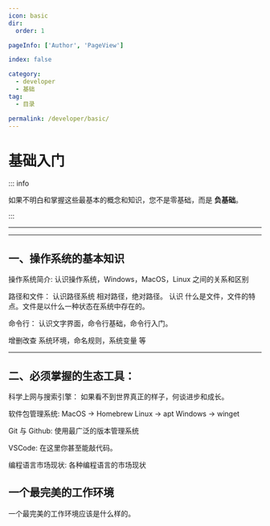 ```yaml
---
icon: basic
dir:
  order: 1

pageInfo: ['Author', 'PageView']

index: false

category:
  - developer
  - 基础
tag:
  - 目录

permalink: /developer/basic/
---
```


# 基础入门

::: info

如果不明白和掌握这些最基本的概念和知识，您不是零基础，而是 **负基础**。

:::

---

<Catalog base='/developer/basic/' />

---

## 一、操作系统的基本知识

操作系统简介:
认识操作系统，Windows，MacOS，Linux 之间的关系和区别

路径和文件：
认识路径系统 相对路径，绝对路径。
认识 什么是文件，文件的特点。文件是以什么一种状态在系统中存在的。

命令行：
认识文字界面，命令行基础，命令行入门。

增删改查
系统环境，命名规则，系统变量 等

---

## 二、必须掌握的生态工具：

科学上网与搜索引擎：
如果看不到世界真正的样子，何谈进步和成长。

软件包管理系统:
MacOS -> Homebrew
Linux -> apt
Windows -> winget

Git 与 Github:
使用最广泛的版本管理系统

VSCode:
在这里你甚至能敲代码。

编程语言市场现状:
各种编程语言的市场现状

## 一个最完美的工作环境

一个最完美的工作环境应该是什么样的。
